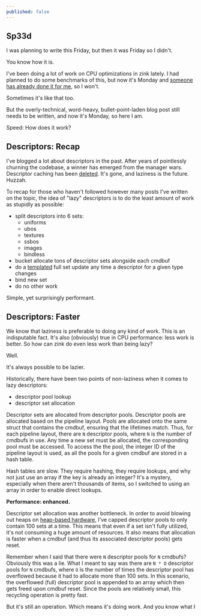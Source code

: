 ```yaml
---
published: false
---
```

## Sp33d

I was planning to write this Friday, but then it was Friday so I didn't.

You know how it is.

I've been doing a lot of work on CPU optimizations in zink lately. I had planned to do some benchmarks of this, but now it's Monday and [someone has already done it for me](https://www.phoronix.com/review/zink-radeon-august2022), so I won't.

Sometimes it's like that too.

But the overly-technical, word-heavy, bullet-point-laden blog post still needs to be written, and now it's Monday, so here I am.

Speed: How does it work?

## Descriptors: Recap

I've blogged a lot about descriptors in the past. After years of pointlessly churning the codebase, a winner has emerged from the manager wars. Descriptor caching has been [deleted](https://gitlab.freedesktop.org/mesa/mesa/-/merge_requests/18051). It's gone, and laziness is the future. Huzzah.

To recap for those who haven't followed however many posts I've written on the topic, the idea of "lazy" descriptors is to do the least amount of work as stupidly as possible:
* split descriptors into 6 sets:
  * uniforms
  * ubos
  * textures
  * ssbos
  * images
  * bindless
* bucket allocate tons of descriptor sets alongside each cmdbuf
* do a [templated](https://registry.khronos.org/vulkan/specs/1.3-extensions/man/html/VK_KHR_descriptor_update_template.html) full set update any time a descriptor for a given type changes
* bind new set
* do no other work

Simple, yet surprisingly performant.

## Descriptors: Faster
We know that laziness is preferable to doing any kind of work. This is an indisputable fact. It's also (obviously) true in CPU performance: less work is better. So how can zink do even less work than being lazy?

Well.

It's always possible to be lazier.

Historically, there have been two points of non-laziness when it comes to lazy descriptors:
* descriptor pool lookup
* descriptor set allocation

Descriptor sets are allocated from descriptor pools. Descriptor pools are allocated based on the pipeline layout. Pools are allocated onto the same struct that contains the cmdbuf, ensuring that the lifetimes match. Thus, for each pipeline layout, there are `N` descriptor pools, where `N` is the number of cmdbufs in use. Any time a new set must be allocated, the corresponding pool must be accessed. To access the the pool, the integer ID of the pipeline layout is used, as all the pools for a given cmdbuf are stored in a hash table.

Hash tables are slow. They require hashing, they require lookups, and why not just use an array if the key is already an integer? It's a mystery, especially when there aren't thousands of items, so I switched to using an array in order to enable direct lookups.

**Performance: enhanced.**

Descriptor set allocation was another bottleneck. In order to avoid blowing out heaps on [heap-based hardware](https://www.jlekstrand.net/jason/blog/2022/08/descriptors-are-hard/), I've capped descriptor pools to only contain 100 sets at a time. This means that even if a set isn't fully utilized, it's not consuming a huge amount of resources. It also means that allocation is faster when a cmdbuf (and thus its associated descriptor pools) gets reset.

Remember when I said that there were `N` descriptor pools for `N` cmdbufs? Obviously this was a lie. What I meant to say was there are `N * O` descriptor pools for `N` cmdbufs, where `O` is the number of times the descriptor pool has overflowed because it had to allocate more than 100 sets. In this scenario, the overflowed (full) descriptor pool is appended to an array which then gets freed upon cmdbuf reset. Since the pools are relatively small, this recycling operation is pretty fast.

But it's still an operation. Which means it's doing work. And you know what I 